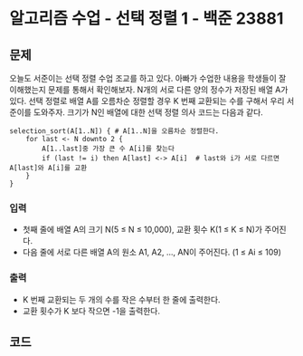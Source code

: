 # 알고리즘 수업 - 선택 정렬 1 - 백준 23881
## 문제
오늘도 서준이는 선택 정렬 수업 조교를 하고 있다. 아빠가 수업한 내용을 학생들이 잘 이해했는지 문제를 통해서 확인해보자.
N개의 서로 다른 양의 정수가 저장된 배열 A가 있다. 선택 정렬로 배열 A를 오름차순 정렬할 경우 K 번째 교환되는 수를 구해서 우리 서준이를 도와주자.
크기가 N인 배열에 대한 선택 정렬 의사 코드는 다음과 같다.
```
selection_sort(A[1..N]) { # A[1..N]을 오름차순 정렬한다.
    for last <- N downto 2 {
        A[1..last]중 가장 큰 수 A[i]를 찾는다
        if (last != i) then A[last] <-> A[i]  # last와 i가 서로 다르면 A[last]와 A[i]를 교환
    }
}
```

### 입력
- 첫째 줄에 배열 A의 크기 N(5 ≤ N ≤ 10,000), 교환 횟수 K(1 ≤ K ≤ N)가 주어진다.
- 다음 줄에 서로 다른 배열 A의 원소 A1, A2, ..., AN이 주어진다. (1 ≤ Ai ≤ 109)
### 출력
- K 번째 교환되는 두 개의 수를 작은 수부터 한 줄에 출력한다.
- 교환 횟수가 K 보다 작으면 -1을 출력한다.

## 코드
```java

```